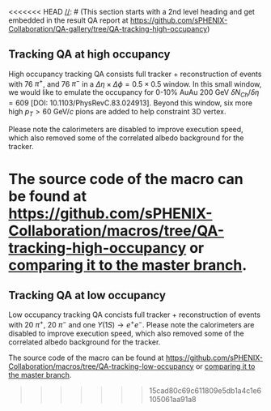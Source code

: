 <<<<<<< HEAD
[//]: # (This section starts with a 2nd level heading and get embedded in the result QA report at https://github.com/sPHENIX-Collaboration/QA-gallery/tree/QA-tracking-high-occupancy)

## Tracking QA at high occupancy

High occupancy tracking QA consists full tracker + reconstruction of events with 76 $\pi^+$, and 76 $\pi^-$ in a $\Delta\eta \times \Delta\phi = 0.5 \times 0.5$ window. In this small window, we would like to emulate the occupancy for 0-10% AuAu 200 GeV $\delta N_{Ch}/\delta\eta = 609$ [DOI: 10.1103/PhysRevC.83.024913]. Beyond this window, six more high $p_T>60$ GeV$/c$ pions are added to help constraint 3D vertex. 

Please note the calorimeters are disabled to improve execution speed, which also removed some of the correlated albedo background for the tracker. 

The source code of the macro can be found at https://github.com/sPHENIX-Collaboration/macros/tree/QA-tracking-high-occupancy or [comparing it to the master branch](https://github.com/sPHENIX-Collaboration/macros/compare/QA-tracking-high-occupancy?expand=1).
=======
[//]: # (This section starts with a 2nd level heading and get embedded in the result QA report at https://github.com/sPHENIX-Collaboration/QA-gallery/tree/QA-tracking-low-occupancy)

## Tracking QA at low occupancy

Low occupancy tracking QA concists full tracker + reconstruction of events with 20 $\pi^+$,  20 $\pi^-$ and one $\Upsilon(1S) \rightarrow e^+ e^-$. Please note the calorimeters are disabled to improve execution speed, which also removed some of the correlated albedo background for the tracker. 

The source code of the macro can be found at https://github.com/sPHENIX-Collaboration/macros/tree/QA-tracking-low-occupancy or [comparing it to the master branch](https://github.com/sPHENIX-Collaboration/macros/compare/QA-tracking-low-occupancy?expand=1).
>>>>>>> 15cad80c69c611809e5db1a4c1e6105061aa91a8
